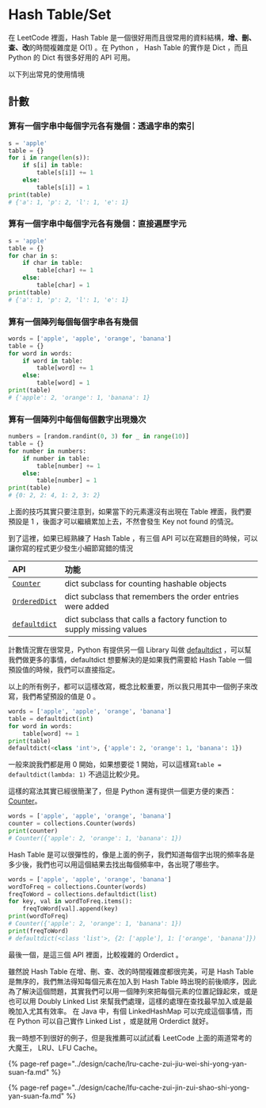 # Hash Table/Set

在 LeetCode 裡面，Hash Table 是一個很好用而且很常用的資料結構，**增、刪、查、改**的時間複雜度是 O\(1\) 。在 Python ， Hash Table 的實作是 Dict ，而且 Python 的 Dict 有很多好用的 API 可用。

以下列出常見的使用情境

## 計數

### 算有一個字串中每個字元各有幾個：透過字串的索引

```python
s = 'apple'
table = {}
for i in range(len(s)):
    if s[i] in table:
        table[s[i]] += 1
    else:
        table[s[i]] = 1
print(table)
# {'a': 1, 'p': 2, 'l': 1, 'e': 1}
```

### 算有一個字串中每個字元各有幾個：直接遍歷字元

```python
s = 'apple'
table = {}
for char in s:
    if char in table:
        table[char] += 1
    else:
        table[char] = 1
print(table)
# {'a': 1, 'p': 2, 'l': 1, 'e': 1}
```

### 算有一個陣列每個每個字串各有幾個

```python
words = ['apple', 'apple', 'orange', 'banana']
table = {}
for word in words:
    if word in table:
        table[word] += 1
    else:
        table[word] = 1
print(table)
# {'apple': 2, 'orange': 1, 'banana': 1}
```

### 算有一個陣列中每個每個數字出現幾次

```python
numbers = [random.randint(0, 3) for _ in range(10)]
table = {}
for number in numbers:
    if number in table:
        table[number] += 1
    else:
        table[number] = 1
print(table)
# {0: 2, 2: 4, 1: 2, 3: 2}
```

上面的技巧其實只要注意到，如果當下的元素還沒有出現在 Table 裡面，我們要預設是 1 ，後面才可以繼續累加上去，不然會發生 Key not found 的情況。

到了這裡，如果已經熟練了 Hash Table ，有三個 API 可以在寫題目的時候，可以讓你寫的程式更少發生小細節寫錯的情況

| API | 功能 |
| :--- | :--- |
| [`Counter`](https://docs.python.org/3/library/collections.html#collections.Counter) | dict subclass for counting hashable objects |
| [`OrderedDict`](https://docs.python.org/3/library/collections.html#collections.OrderedDict) | dict subclass that remembers the order entries were added |
| [`defaultdict`](https://docs.python.org/3/library/collections.html#collections.defaultdict) | dict subclass that calls a factory function to supply missing values |

計數情況實在很常見，Python 有提供另一個 Library 叫做 [defaultdict](https://docs.python.org/3/library/collections.html#collections.defaultdict) ，可以幫我們做更多的事情，defaultdict 想要解決的是如果我們需要給 Hash Table 一個預設值的時候，我們可以直接指定。

以上的所有例子，都可以這樣改寫，概念比較重要，所以我只用其中一個例子來改寫，我們希望預設的值是 0 。

```python
words = ['apple', 'apple', 'orange', 'banana']
table = defaultdict(int)
for word in words:
    table[word] += 1
print(table)
defaultdict(<class 'int'>, {'apple': 2, 'orange': 1, 'banana': 1})
```

一般來說我們都是用 0 開始，如果想要從 1 開始，可以這樣寫`table = defaultdict(lambda: 1)` 不過這比較少見。

這樣的寫法其實已經很簡潔了，但是 Python 還有提供一個更方便的東西： [Counter](https://docs.python.org/3/library/collections.html#collections.Counter)。

```python
words = ['apple', 'apple', 'orange', 'banana']
counter = collections.Counter(words)
print(counter)
# Counter({'apple': 2, 'orange': 1, 'banana': 1})
```

Hash Table 是可以很彈性的，像是上面的例子，我們知道每個字出現的頻率各是多少後，我們也可以用這個結果去找出每個頻率中，各出現了哪些字。

```python
words = ['apple', 'apple', 'orange', 'banana']
wordToFreq = collections.Counter(words)
freqToWord = collections.defaultdict(list)
for key, val in wordToFreq.items():
    freqToWord[val].append(key)
print(wordToFreq)
# Counter({'apple': 2, 'orange': 1, 'banana': 1})
print(freqToWord)
# defaultdict(<class 'list'>, {2: ['apple'], 1: ['orange', 'banana']})
```

最後一個，是這三個 API 裡面，比較複雜的 Orderdict 。

雖然說 Hash Table 在增、刪、查、改的時間複雜度都很完美，可是 Hash Table 是無序的，我們無法得知每個元素在加入到 Hash Table 時出現的前後順序，因此為了解決這個問題，其實我們可以用一個陣列來把每個元素的位置記錄起來，或是也可以用 Doubly Linked List 來幫我們處理，這樣的處理在查找最早加入或是最晚加入尤其有效率。 在 Java 中，有個 LinkedHashMap 可以完成這個事情，而在 Python 可以自己實作 Linked List ，或是就用 Orderdict 就好。

我一時想不到很好的例子，但是我推薦可以試試看 LeetCode 上面的兩道常考的大魔王， LRU、LFU Cache。

{% page-ref page="../design/cache/lru-cache-zui-jiu-wei-shi-yong-yan-suan-fa.md" %}

{% page-ref page="../design/cache/lfu-cache-zui-jin-zui-shao-shi-yong-yan-suan-fa.md" %}

